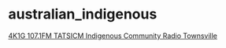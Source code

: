 # australian_indigenous

[4K1G 107.1FM TATSICM Indigenous Community Radio Townsville](https://usa4.fastcast4u.com/proxy/4k1g?mp=/stream)

